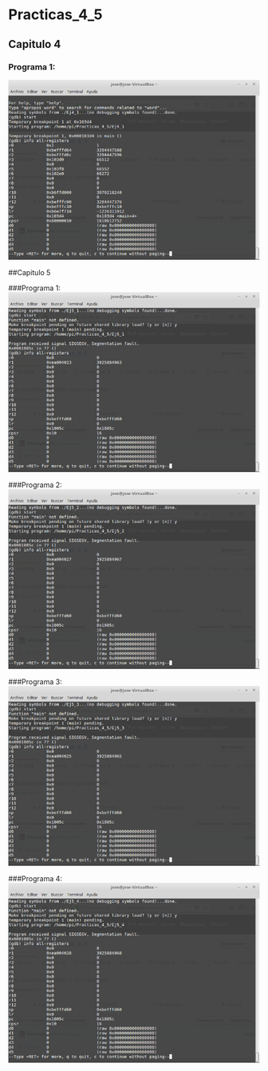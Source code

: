 # **Practicas_4_5**

## Capitulo 4
### Programa 1:

![](https://github.com/Alfredopflc/Practicas_4_5/blob/master/4_1.png)


##Capitulo 5

###Programa 1:
![](https://github.com/Alfredopflc/Practicas_4_5/blob/master/5_1.png)

###Programa 2:
![](https://github.com/Alfredopflc/Practicas_4_5/blob/master/5_2.png)

###Programa 3:
![](https://github.com/Alfredopflc/Practicas_4_5/blob/master/5_3.png)

###Programa 4:
![](https://github.com/Alfredopflc/Practicas_4_5/blob/master/5_4.png)
